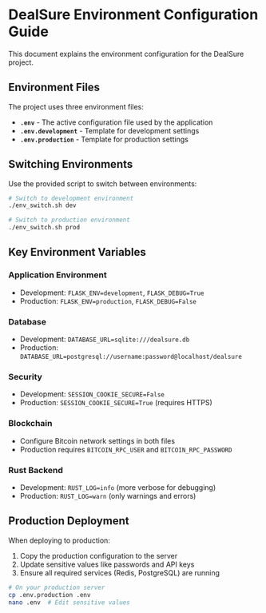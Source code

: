 # DealSure Environment Configuration Guide

This document explains the environment configuration for the DealSure project.

## Environment Files

The project uses three environment files:

- **`.env`** - The active configuration file used by the application
- **`.env.development`** - Template for development settings
- **`.env.production`** - Template for production settings

## Switching Environments

Use the provided script to switch between environments:

```bash
# Switch to development environment
./env_switch.sh dev

# Switch to production environment
./env_switch.sh prod
```

## Key Environment Variables

### Application Environment
- Development: `FLASK_ENV=development`, `FLASK_DEBUG=True`
- Production: `FLASK_ENV=production`, `FLASK_DEBUG=False`

### Database
- Development: `DATABASE_URL=sqlite:///dealsure.db`
- Production: `DATABASE_URL=postgresql://username:password@localhost/dealsure`

### Security
- Development: `SESSION_COOKIE_SECURE=False`
- Production: `SESSION_COOKIE_SECURE=True` (requires HTTPS)

### Blockchain
- Configure Bitcoin network settings in both files
- Production requires `BITCOIN_RPC_USER` and `BITCOIN_RPC_PASSWORD`

### Rust Backend
- Development: `RUST_LOG=info` (more verbose for debugging)
- Production: `RUST_LOG=warn` (only warnings and errors)

## Production Deployment

When deploying to production:

1. Copy the production configuration to the server
2. Update sensitive values like passwords and API keys
3. Ensure all required services (Redis, PostgreSQL) are running

```bash
# On your production server
cp .env.production .env
nano .env  # Edit sensitive values
```
